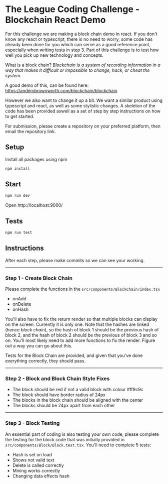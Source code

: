 # The League Coding Challenge - Blockchain React Demo
For this challenge we are making a block chain demo in react. If you don't know any react or typescript, there is no need to worry, some code has already been done for you which can serve as a good reference point, especially when writing tests in step 3. Part of this challenge is to test how well you pick up new technology and concepts.

What is a block chain? *Blockchain is a system of recording information in a way that makes it difficult or impossible to change, hack, or cheat the system.*

A good demo of this, can be found here: https://andersbrownworth.com/blockchain/blockchain

However we also want to change it up a bit. We want a similar product using typescript and react, as well as some stylistic changes. A skeleton of the code has been provided aswell as a set of step by step instructions on how to get started.

For submission, please create a repository on your preferred platform, then email the repository link.

## Setup
Install all packages using npm
```bash
npm install
```

## Start
```bash
npm run dev
```
Open http://localhost:9000/

## Tests
```bash
npm run test
```
## Instructions
After each step, please make commits so we can see your working.

---
### Step 1 - Create Block Chain
Please complete the functions in the `src/components/BlockChain/index.tsx`
- onAdd
- onDelete
- onHash

You'll also have to fix the return render so that multiple blocks can display on the screen. Currently it is only one. Note that the hashes are linked (hence *block chain*), so the hash of block 1 should be the previous hash of block 2, and the hash of block 2 should be the previous of block 3 and so on. You'll most likely need to add more functions to fix the render. Figure out a way you can go about this.

Tests for the Block Chain are provided, and given that you've done everything correctly, they should pass.

---
### Step 2 - Block and Block Chain Style Fixes
- The block should be red if not a valid block with colour #ff9c9c
- The block should have border radius of 24px
- The blocks in the block chain should be aligned with the center
- The blocks should be 24px apart from each other

---
### Step 3 - Block Testing
An essential part of coding is also testing your own code, please complete the testing for the block code that was initially provided in `src/components/Block/Block.test.tsx`. You'll need to complete 5 tests:
- Hash is set on load
- Shows not valid text
- Delete is called correctly
- Mining works correctly
- Changing data effects hash
